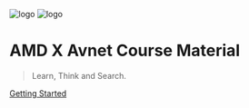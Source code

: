 ![logo](semtron_logo.png_)
![logo](HKAGE_logo.png_)
<!-- ![logo](Semtron logo Gery.svg) -->

<!-- # **Competiton Material** -->

# **AMD X Avnet Course Material**

> Learn, Think and Search.

[Getting Started](introduction/)



